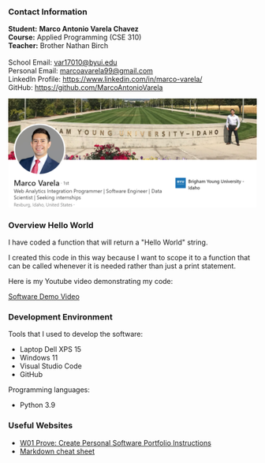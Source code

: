 
### Contact Information

**Student:** **Marco Antonio Varela Chavez**\
**Course:** Applied Programming (CSE 310)\
**Teacher:** Brother Nathan Birch\
\
School Email: var17010@byui.edu \
Personal Email: marcoavarela99@gmail.com \
LinkedIn Profile: https://www.linkedin.com/in/marco-varela/ \
GitHub: https://github.com/MarcoAntonioVarela

![Contact Information](contact_information.png) 


###  Overview Hello World


I have coded a function that will return a "Hello World" string.

I created this code in this way because I want to scope it to a function that can be called whenever it is needed rather than just a print statement.

Here is my Youtube video demonstrating my code:

[Software Demo Video](https://youtu.be/5ItiNTOcP60)

###  Development Environment

Tools that I used to develop the software:
* Laptop Dell XPS 15
* Windows 11 
* Visual Studio Code
* GitHub

Programming languages:
* Python 3.9


### Useful Websites

* [W01 Prove: Create Personal Software Portfolio Instructions](https://byui-cse.github.io/cse310-course/lesson01/01-prove_campus.html)
* [Markdown cheat sheet](https://www.markdownguide.org/cheat-sheet/)
